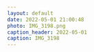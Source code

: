 ```yaml
---
layout: default
date: 2022-05-01 21:00:48
photo: IMG_3198.png
caption_header: 2022-05-01
caption: IMG_3198
---
```

